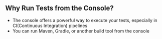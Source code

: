 ## Why Run Tests from the Console?
- The console offers a powerful way to execute your tests, especially in CI(Continuous Integration) pipelines
- You can run Maven, Gradle, or another build tool from the console